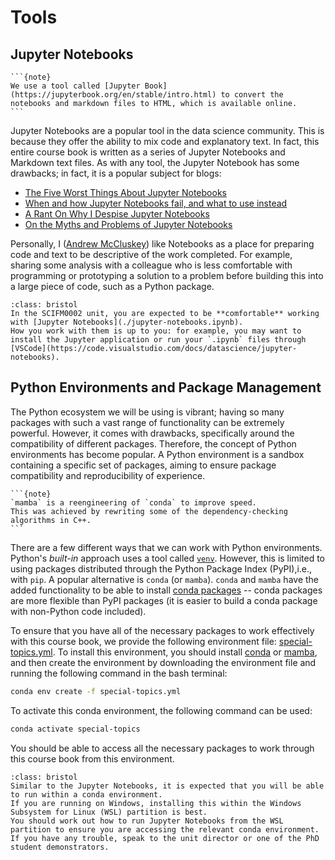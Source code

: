 # Tools

## Jupyter Notebooks

````{margin}
```{note}
We use a tool called [Jupyter Book](https://jupyterbook.org/en/stable/intro.html) to convert the notebooks and markdown files to HTML, which is available online.
```
````
Jupyter Notebooks are a popular tool in the data science community. 
This is because they offer the ability to mix code and explanatory text. 
In fact, this entire course book is written as a series of Jupyter Notebooks and Markdown text files.
As with any tool, the Jupyter Notebook has some drawbacks; in fact, it is a popular subject for blogs: 
- [The Five Worst Things About Jupyter Notebooks](https://dev.to/chainguns/the-five-worst-things-about-jupyter-notebooks-5d4o)
- [When and how Jupyter Notebooks fail, and what to use instead](https://erikjandevries.medium.com/when-and-how-jupyter-notebooks-fail-and-what-to-use-instead-a52c27dbaa4c)
- [A Rant On Why I Despise Jupyter Notebooks](https://medium.com/codex/an-honest-rant-on-why-i-despise-jupyter-notebooks-6b631334ce19)
- [On the Myths and Problems of Jupyter Notebooks](https://ploomber.io/blog/nbs-myths/)

Personally, I ([Andrew McCluskey](https://mccluskey.scot)) like Notebooks as a place for preparing code and text to be descriptive of the work completed. 
For example, sharing some analysis with a colleague who is less comfortable with programming or prototyping a solution to a problem before building this into a large piece of code, such as a Python package.

```{admonition} Bristol Only
:class: bristol
In the SCIFM0002 unit, you are expected to be **comfortable** working with [Jupyter Notebooks](./jupyter-notebooks.ipynb). 
How you work with them is up to you: for example, you may want to install the Jupyter application or run your `.ipynb` files through [VSCode](https://code.visualstudio.com/docs/datascience/jupyter-notebooks). 
```

## Python Environments and Package Management

The Python ecosystem we will be using is vibrant; having so many packages with such a vast range of functionality can be extremely powerful. 
However, it comes with drawbacks, specifically around the compatibility of different packages. 
Therefore, the concept of Python environments has become popular. 
A Python environment is a sandbox containing a specific set of packages, aiming to ensure package compatibility and reproducibility of experience. 

````{margin}
```{note}
`mamba` is a reengineering of `conda` to improve speed. 
This was achieved by rewriting some of the dependency-checking algorithms in C++. 
```
````
There are a few different ways that we can work with Python environments. 
Python's *built-in* approach uses a tool called [`venv`](https://docs.python.org/3/library/venv.html). 
However, this is limited to using packages distributed through the Python Package Index (PyPI),i.e., with `pip`. 
A popular alternative is `conda` (or `mamba`). 
`conda` and `mamba` have the added functionality to be able to install [conda packages](https://anaconda.org/anaconda/repo) -- conda packages are more flexible than PyPI packages (it is easier to build a conda package with non-Python code included).

To ensure that you have all of the necessary packages to work effectively with this course book, we provide the following environment file: [special-topics.yml](../_static/special-topics.yml). 
To install this environment, you should install [conda](https://docs.conda.io/projects/conda/en/latest/user-guide/install/index.html) or [mamba](https://mamba.readthedocs.io/en/latest/installation/mamba-installation.html), and then create the environment by downloading the environment file and running the following command in the bash terminal:
```bash 
conda env create -f special-topics.yml
```
To activate this conda environment, the following command can be used:
```bash
conda activate special-topics
```
You should be able to access all the necessary packages to work through this course book from this environment. 

```{admonition} Bristol Only
:class: bristol
Similar to the Jupyter Notebooks, it is expected that you will be able to run within a conda environment. 
If you are running on Windows, installing this within the Windows Subsystem for Linux (WSL) partition is best.
You should work out how to run Jupyter Notebooks from the WSL partition to ensure you are accessing the relevant conda environment. 
If you have any trouble, speak to the unit director or one of the PhD student demonstrators.
```
